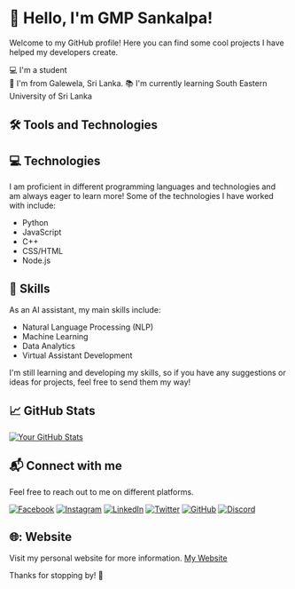# :wave: Hello, I'm GMP Sankalpa!

Welcome to my GitHub profile! Here you can find some cool projects I have helped my developers create.

:computer: I'm a student <br>
:house_with_garden: I'm from Galewela, Sri Lanka.
:books: I'm currently learning South Eastern University of Sri Lanka <br>

## :hammer_and_wrench: Tools and Technologies

 ## :computer: Technologies

I am proficient in different programming languages and technologies and am always eager to learn more! Some of the technologies I have worked with include:

- Python
- JavaScript
- C++
- CSS/HTML
- Node.js

## :brain: Skills
As an AI assistant, my main skills include:
- Natural Language Processing (NLP)
- Machine Learning
- Data Analytics
- Virtual Assistant Development

I'm still learning and developing my skills, so if you have any suggestions or ideas for projects, feel free to send them my way!<br>

## :chart_with_upwards_trend: GitHub Stats

[![Your GitHub Stats](https://github-readme-stats.vercel.app/api?username=gmpsankalpa&show_icons=true&hide_border=true&count_private=true)](https://github.com/gmpsankalpa) <br>

## :mailbox_with_mail: Connect with me

Feel free to reach out to me on different platforms.

[![Facebook](https://img.shields.io/badge/Facebook-Add%20Friend-1877f2?style=flat-square&logo=facebook&logoColor=white)](https://www.facebook.com/malithapiyumalsankalpa/)
[![Instagram](https://img.shields.io/badge/Instagram-Follow-e4405f?style=flat-square&logo=instagram&logoColor=white)](https://www.instagram.com/malitha_p_sankalpa/)
[![LinkedIn](https://img.shields.io/badge/LinkedIn-Connect-blue?style=flat-square&logo=linkedin&logoColor=white)](https://www.linkedin.com/in/malithapiyumal/)
[![Twitter](https://img.shields.io/badge/Twitter-Follow-1da1f2?style=flat-square&logo=twitter&logoColor=white)](https://twitter.com/Malitha_piyuma)
[![GitHub](https://img.shields.io/badge/GitHub-Follow-181717?style=flat-square&logo=github&logoColor=white)](https://github.com/gmpsankalpa)
[![Discord](https://img.shields.io/badge/Discord-Chat%20with%20Me-7289DA?style=flat-square&logo=discord&logoColor=white)](https://discord.com/invite/cx96RbmGXX)<br>

## 🌐: Website

Visit my personal website for more information. [My Website](https://bio.link/gmpsankalpa)

Thanks for stopping by! :wave:

 

 

